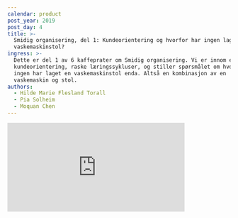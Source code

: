 ```yaml
---
calendar: product
post_year: 2019
post_day: 4
title: >-
  Smidig organisering, del 1: Kundeorientering og hvorfor har ingen laget en
  vaskemaskinstol?
ingress: >-
  Dette er del 1 av 6 kaffeprater om Smidig organisering. Vi er innom ekte
  kundeorientering, raske læringssykluser, og stiller spørsmålet om hvorfor
  ingen har laget en vaskemaskinstol enda. Altså en kombinasjon av en
  vaskemaskin og stol.
authors:
  - Hilde Marie Flesland Torall
  - Pia Solheim
  - Moquan Chen
---
```

<iframe src="https://anchor.fm/kaffeprathosbekk/embed/episodes/--e8vm6u" height="200px" width="400px" frameborder="0" scrolling="no"></iframe>
